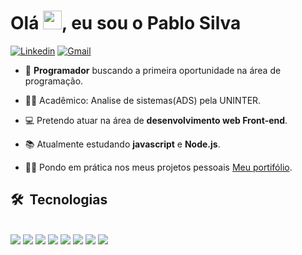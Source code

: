 <h1 align="left">Olá <img src="https://raw.githubusercontent.com/kaueMarques/kaueMarques/master/hi.gif" width="30px">, eu sou o Pablo Silva</h1>
<!-- <p align="left"> <img src="https://komarev.com/ghpvc/?username=PabloSilva23&color=yellow" alt="Profile views" /> </p> -->

[![Linkedin](https://img.shields.io/badge/-LinkedIn-blue?style=flat&logo=Linkedin&logoColor=white)](https://www.linkedin.com/in/pablosilva069/)
[![Gmail](https://img.shields.io/badge/-Gmail-c14438?style=flat&logo=Gmail&logoColor=white)](mailto:pablosilvax69@gmail.com)

- 🚀 **Programador** buscando a primeira oportunidade na área de programação.

- :man_student: Acadêmico: Analise de sistemas(ADS) pela UNINTER.

- :computer: Pretendo atuar na área de **desenvolvimento web Front-end**.

- :books: Atualmente estudando **javascript** e **Node.js**.

- :woman_technologist: Pondo em prática nos meus projetos pessoais [Meu portifólio](https://cocky-bhabha-789e44.netlify.app/).

 
## 🛠 &nbsp;Tecnologias
<br>
<!--
![JavaScript](https://img.shields.io/badge/-JavaScript-05122A?style=flat&logo=javascript)&nbsp;
![HTML](https://img.shields.io/badge/-HTML-05122A?style=flat&logo=HTML5)&nbsp;
![CSS](https://img.shields.io/badge/-CSS-05122A?style=flat&logo=CSS3&logoColor=1572B6)&nbsp;
![SASS](https://img.shields.io/badge/-SASS-05122A?style=flat&logo=SASS&logoColor=f699cd)&nbsp;
![Git](https://img.shields.io/badge/-Git-05122A?style=flat&logo=git)&nbsp;
![GitHub](https://img.shields.io/badge/-GitHub-05122A?style=flat&logo=github)&nbsp;
![Markdown](https://img.shields.io/badge/-Markdown-05122A?style=flat&logo=markdown)&nbsp;
![Visual Studio Code](https://img.shields.io/badge/-Visual%20Studio%20Code-05122A?style=flat&logo=visual-studio-code&logoColor=007ACC)&nbsp; -->


<div> 
  <a href="#" target="_blank"><img src="https://img.shields.io/badge/Javascript-FFD700?style=for-the-badge&logo=javascript&logoColor=black" target="_blank"></a>
  <a href="#" target="_blank"><img src="https://img.shields.io/badge/-HTML5-40E0D0?style=for-the-badge&logo=html5&logoColor=white" target="_blank"></a>
 	<a href="https://www.twitch.tv/rafaballerinii" target="_blank"><img src="https://img.shields.io/badge/CSS3-6495ED?style=for-the-badge&logo=css3&logoColor=white" target="_blank"></a>
 <a href="#" target="_blank"><img src="https://img.shields.io/badge/SASS-FF1493?style=for-the-badge&logo=sass&logoColor=white" target="_blank"></a> 
  <a href = "mailto:contatorafaballerini@gmail.com"><img src="https://img.shields.io/badge/-Git-B22222?style=for-the-badge&logo=git&logoColor=white" target="_blank"></a>
  <a href="#" target="_blank"><img src="https://img.shields.io/badge/-github-000000?style=for-the-badge&logo=github&logoColor=white" target="_blank"></a>
  <a href="#" target="_blank"><img src="https://img.shields.io/badge/-markdown-D3D3D3?style=for-the-badge&logo=markdown&logoColor=black" target="_blank"></a> 
  <a href="#" target="_blank"><img src="https://img.shields.io/badge/-vs code-6495ED?style=for-the-badge&logo=visualstudiocode&logoColor=white" target="_blank"></a> 
 </div> 
